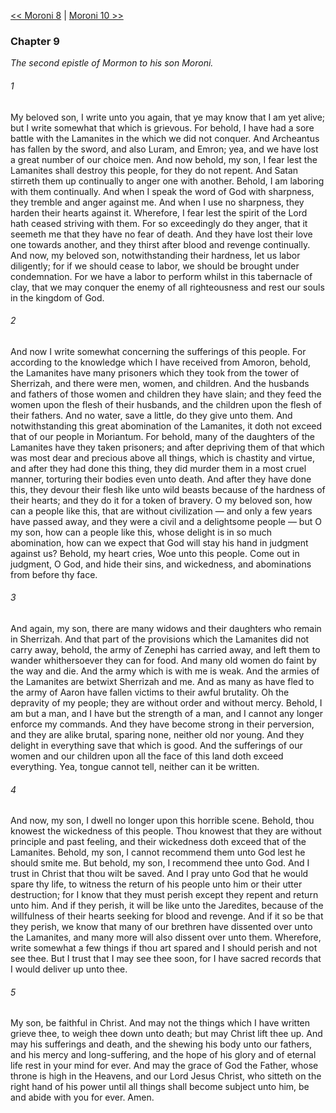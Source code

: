 [<< Moroni 8](Moroni%208)  |  [Moroni 10 >>](Moroni%2010)

### Chapter 9

*The second epistle of Mormon to his son Moroni.*

###### 1
My beloved son, I write unto you again, that ye may know that I am yet alive; but I write somewhat that which is grievous. For behold, I have had a sore battle with the Lamanites in the which we did not conquer. And Archeantus has fallen by the sword, and also Luram, and Emron; yea, and we have lost a great number of our choice men. And now behold, my son, I fear lest the Lamanites shall destroy this people, for they do not repent. And Satan stirreth them up continually to anger one with another. Behold, I am laboring with them continually. And when I speak the word of God with sharpness, they tremble and anger against me. And when I use no sharpness, they harden their hearts against it. Wherefore, I fear lest the spirit of the Lord hath ceased striving with them. For so exceedingly do they anger, that it seemeth me that they have no fear of death. And they have lost their love one towards another, and they thirst after blood and revenge continually. And now, my beloved son, notwithstanding their hardness, let us labor diligently; for if we should cease to labor, we should be brought under condemnation. For we have a labor to perform whilst in this tabernacle of clay, that we may conquer the enemy of all righteousness and rest our souls in the kingdom of God.

###### 2
And now I write somewhat concerning the sufferings of this people. For according to the knowledge which I have received from Amoron, behold, the Lamanites have many prisoners which they took from the tower of Sherrizah, and there were men, women, and children. And the husbands and fathers of those women and children they have slain; and they feed the women upon the flesh of their husbands, and the children upon the flesh of their fathers. And no water, save a little, do they give unto them. And notwithstanding this great abomination of the Lamanites, it doth not exceed that of our people in Moriantum. For behold, many of the daughters of the Lamanites have they taken prisoners; and after depriving them of that which was most dear and precious above all things, which is chastity and virtue, and after they had done this thing, they did murder them in a most cruel manner, torturing their bodies even unto death. And after they have done this, they devour their flesh like unto wild beasts because of the hardness of their hearts; and they do it for a token of bravery. O my beloved son, how can a people like this, that are without civilization — and only a few years have passed away, and they were a civil and a delightsome people — but O my son, how can a people like this, whose delight is in so much abomination, how can we expect that God will stay his hand in judgment against us? Behold, my heart cries, Woe unto this people. Come out in judgment, O God, and hide their sins, and wickedness, and abominations from before thy face.

###### 3
And again, my son, there are many widows and their daughters who remain in Sherrizah. And that part of the provisions which the Lamanites did not carry away, behold, the army of Zenephi has carried away, and left them to wander whithersoever they can for food. And many old women do faint by the way and die. And the army which is with me is weak. And the armies of the Lamanites are betwixt Sherrizah and me. And as many as have fled to the army of Aaron have fallen victims to their awful brutality. Oh the depravity of my people; they are without order and without mercy. Behold, I am but a man, and I have but the strength of a man, and I cannot any longer enforce my commands. And they have become strong in their perversion, and they are alike brutal, sparing none, neither old nor young. And they delight in everything save that which is good. And the sufferings of our women and our children upon all the face of this land doth exceed everything. Yea, tongue cannot tell, neither can it be written.

###### 4
And now, my son, I dwell no longer upon this horrible scene. Behold, thou knowest the wickedness of this people. Thou knowest that they are without principle and past feeling, and their wickedness doth exceed that of the Lamanites. Behold, my son, I cannot recommend them unto God lest he should smite me. But behold, my son, I recommend thee unto God. And I trust in Christ that thou wilt be saved. And I pray unto God that he would spare thy life, to witness the return of his people unto him or their utter destruction; for I know that they must perish except they repent and return unto him. And if they perish, it will be like unto the Jaredites, because of the willfulness of their hearts seeking for blood and revenge. And if it so be that they perish, we know that many of our brethren have dissented over unto the Lamanites, and many more will also dissent over unto them. Wherefore, write somewhat a few things if thou art spared and I should perish and not see thee. But I trust that I may see thee soon, for I have sacred records that I would deliver up unto thee.

###### 5
My son, be faithful in Christ. And may not the things which I have written grieve thee, to weigh thee down unto death; but may Christ lift thee up. And may his sufferings and death, and the shewing his body unto our fathers, and his mercy and long-suffering, and the hope of his glory and of eternal life rest in your mind for ever. And may the grace of God the Father, whose throne is high in the Heavens, and our Lord Jesus Christ, who sitteth on the right hand of his power until all things shall become subject unto him, be and abide with you for ever. Amen.